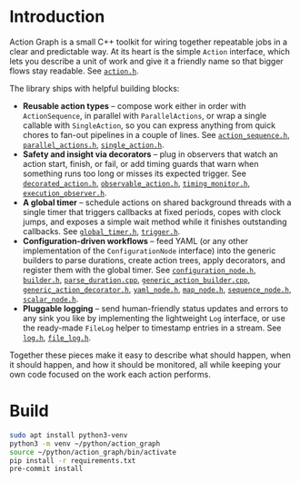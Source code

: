 # Introduction
Action Graph is a small C++ toolkit for wiring together repeatable jobs in a
clear and predictable way. At its heart is the simple `Action` interface, which
lets you describe a unit of work and give it a friendly name so that bigger
flows stay readable. See [`action.h`](src/action_graph/include/action_graph/action.h#L13-L21).

The library ships with helpful building blocks:

* **Reusable action types** – compose work either in order with
  `ActionSequence`, in parallel with `ParallelActions`, or wrap a single
  callable with `SingleAction`, so you can express anything from quick chores
  to fan-out pipelines in a couple of lines. See [`action_sequence.h`](src/action_graph/include/action_graph/action_sequence.h#L18-L35), [`parallel_actions.h`](src/action_graph/include/action_graph/parallel_actions.h#L15-L38), [`single_action.h`](src/action_graph/include/action_graph/single_action.h#L13-L21).
* **Safety and insight via decorators** – plug in observers that watch an
  action start, finish, or fail, or add timing guards that warn when something
  runs too long or misses its expected trigger. See [`decorated_action.h`](src/action_graph/include/action_graph/decorators/decorated_action.h#L15-L31), [`observable_action.h`](src/action_graph/include/action_graph/decorators/observable_action.h#L15-L35), [`timing_monitor.h`](src/action_graph/include/action_graph/decorators/timing_monitor.h#L17-L56), [`execution_observer.h`](src/action_graph/include/action_graph/decorators/execution_observer.h#L13-L26).
* **A global timer** – schedule actions on shared background threads with a
  single timer that triggers callbacks at fixed periods, copes with clock jumps,
  and exposes a simple wait method while it finishes outstanding callbacks. See [`global_timer.h`](src/action_graph/include/action_graph/global_timer/global_timer.h#L41-L127), [`trigger.h`](src/action_graph/include/action_graph/global_timer/trigger.h#L18-L34).
* **Configuration-driven workflows** – feed YAML (or any other implementation
  of the `ConfigurationNode` interface) into the generic builders to parse
  durations, create action trees, apply decorators, and register them with the
  global timer. See [`configuration_node.h`](src/action_graph/include/action_graph/builder/configuration_node.h#L17-L44), [`builder.h`](src/action_graph/include/action_graph/builder/builder.h#L44-L79), [`parse_duration.cpp`](src/action_graph/builder/parse_duration.cpp#L11-L22), [`generic_action_builder.cpp`](src/action_graph/builder/generic_action_builder.cpp#L16-L74), [`generic_action_decorator.h`](src/action_graph/include/action_graph/builder/generic_action_decorator.h#L23-L70), [`yaml_node.h`](src/yaml_cpp_configuration/include/yaml_cpp_configuration/yaml_node.h#L18-L35), [`map_node.h`](src/native_configuration/include/native_configuration/map_node.h#L15-L68), [`sequence_node.h`](src/native_configuration/include/native_configuration/sequence_node.h#L15-L55), [`scalar_node.h`](src/native_configuration/include/native_configuration/scalar_node.h#L13-L33).
* **Pluggable logging** – send human-friendly status updates and errors to any
  sink you like by implementing the lightweight `Log` interface, or use the
  ready-made `FileLog` helper to timestamp entries in a stream. See [`log.h`](src/action_graph/include/action_graph/log.h#L13-L18), [`file_log.h`](src/file_log/include/file_log/file_log.h#L15-L48).

Together these pieces make it easy to describe what should happen, when it
should happen, and how it should be monitored, all while keeping your own code
focused on the work each action performs.

# Build
```bash
sudo apt install python3-venv
python3 -m venv ~/python/action_graph
source ~/python/action_graph/bin/activate
pip install -r requirements.txt
pre-commit install
```
